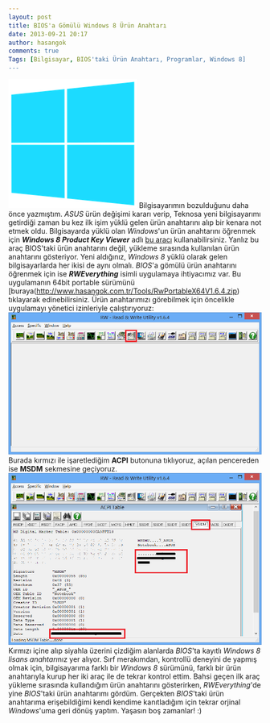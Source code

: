 ```yaml
---
layout: post
title: BIOS'a Gömülü Windows 8 Ürün Anahtarı
date: 2013-09-21 20:17
author: hasangok
comments: true
Tags: [Bilgisayar, BIOS'taki Ürün Anahtarı, Programlar, Windows 8]
---
```

![Windows-8-logo](https://raw.githubusercontent.com/hasangok/hasangok.github.io/master/uploads/2013/08/Windows-8-Logo-small.png)
Bilgisayarımın bozulduğunu daha önce yazmıştım. *ASUS* ürün değişimi kararı verip, Teknosa yeni bilgisayarımı getirdiği zaman bu kez ilk işim yüklü gelen ürün anahtarını alıp bir kenara not etmek oldu. Bilgisayarda yüklü olan *Windows*'un ürün anahtarını öğrenmek için ***Windows 8 Product Key Viewer*** adlı [bu aracı](http://www.hasangok.com.tr/Tools/wpkey_v1.4.7d.zip) kullanabilirsiniz. Yanlız bu araç BIOS'taki ürün anahtarını değil, yükleme sırasında kullanılan ürün anahtarını gösteriyor. Yeni aldığınız, *Windows 8* yüklü olarak gelen bilgisayarlarda her ikisi de aynı olmalı.
*BIOS*'a gömülü ürün anahtarını öğrenmek için ise ***RWEverything*** isimli uygulamaya ihtiyacımız var. Bu uygulamanın 64bit portable sürümünü [buraya(http://www.hasangok.com.tr/Tools/RwPortableX64V1.6.4.zip) tıklayarak edinebilirsiniz. Ürün anahtarımızı görebilmek için öncelikle uygulamayı yönetici izinleriyle çalıştırıyoruz:
![rweverything-main](https://raw.githubusercontent.com/hasangok/hasangok.github.io/master/uploads/2013/09/rweverything-main.png)
Burada kırmızı ile işaretlediğim **ACPI** butonuna tıklıyoruz, açılan pencereden ise **MSDM** sekmesine geçiyoruz.
![rweverything-acpi-msdm](https://raw.githubusercontent.com/hasangok/hasangok.github.io/master/uploads/2013/09/rweverything-acpi-msdm.png)
Kırmızı içine alıp siyahla üzerini çizdiğim alanlarda *BIOS*'ta kayıtlı *Windows 8 lisans anahtarı*nız yer alıyor.
Sırf merakımdan, kontrollü deneyini de yapmış olmak için, bilgisayarıma farklı bir *Windows 8* sürümünü, farklı bir ürün anahtarıyla kurup her iki araç ile de tekrar kontrol ettim. Bahsi geçen ilk araç yükleme sırasında kullandığım ürün anahtarını gösterirken, *RWEverything*'de yine *BIOS*'taki ürün anahtarımı gördüm. Gerçekten *BIOS*'taki ürün anahtarıma erişebildiğimi kendi kendime kanıtladığım için tekrar orjinal *Windows*'uma geri dönüş yaptım. Yaşasın boş zamanlar! :)
